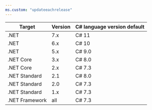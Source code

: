 ```yaml
---
ms.custom: "updateeachrelease"
---
```


| Target           | Version | C# language version default |
|------------------|---------|-----------------------------|
| .NET             | 7.x     | C# 11                       |
| .NET             | 6.x     | C# 10                       |
| .NET             | 5.x     | C#  9.0                     |
| .NET Core        | 3.x     | C#  8.0                     |
| .NET Core        | 2.x     | C#  7.3                     |
| .NET Standard    | 2.1     | C#  8.0                     |
| .NET Standard    | 2.0     | C#  7.3                     |
| .NET Standard    | 1.x     | C#  7.3                     |
| .NET Framework   | all     | C#  7.3                     |
